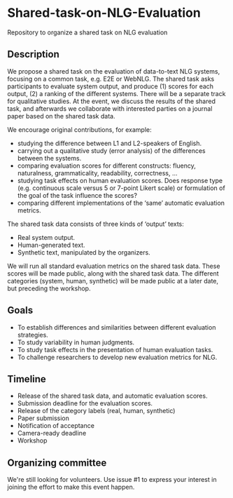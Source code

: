 # Shared-task-on-NLG-Evaluation
Repository to organize a shared task on NLG evaluation


## Description

We propose a shared task on the evaluation of data-to-text NLG systems, focusing on a common task, e.g. E2E or WebNLG. The shared task asks participants to evaluate system output, and produce (1) scores for each output, (2) a ranking of the different systems. There will be a separate track for qualitative studies. At the event, we discuss the results of the shared task, and afterwards we collaborate with interested parties on a journal paper based on the shared task data.

We encourage original contributions, for example:
- studying the difference between L1 and L2-speakers of English.
- carrying out a qualitative study (error analysis) of the differences between the systems.
- comparing evaluation scores for different constructs: fluency, naturalness, grammaticality, readability, correctness, …
- studying task effects on human evaluation scores. Does response type (e.g. continuous scale versus 5 or 7-point Likert scale) or formulation of the goal of the task influence the scores?
- comparing different implementations of the ‘same’ automatic evaluation metrics.

The shared task data consists of three kinds of ‘output’ texts:
- Real system output.
- Human-generated text.
- Synthetic text, manipulated by the organizers.

We will run all standard evaluation metrics on the shared task data. These scores will be made public, along with the shared task data. The different categories (system, human, synthetic) will be made public at a later date, but preceding the workshop.

## Goals

- To establish differences and similarities between different evaluation strategies.
- To study variability in human judgments.
- To study task effects in the presentation of human evaluation tasks.
- To challenge researchers to develop new evaluation metrics for NLG.

## Timeline

- Release of the shared task data, and automatic evaluation scores.
- Submission deadline for the evaluation scores.
- Release of the category labels (real, human, synthetic)
- Paper submission
- Notification of acceptance
- Camera-ready deadline
- Workshop

## Organizing committee

We're still looking for volunteers. Use issue #1 to express your interest in joining the effort to make this event happen.
